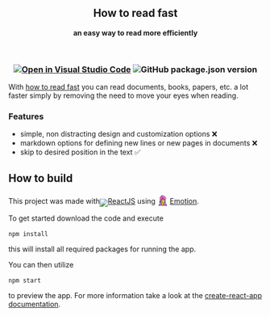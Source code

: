 <h2 align=center> How to read fast </h2>
<p align="center"><strong>an easy way to read more efficiently</strong></p>
<br>
<h3 align=center>

[![Open in Visual Studio Code](https://open.vscode.dev/badges/open-in-vscode.svg)](https://github.dev/engine20/how-to-read-fast) ![GitHub package.json version](https://img.shields.io/github/package-json/v/engine20/how-to-read-fast?color=yellowgreen)</h3>

With [how to read fast](http://example.com) you can read documents, books, papers, etc. a lot faster simply by removing the need to move your eyes when reading.

### Features

- simple, non distracting design and customization options ❌
- markdown options for defining new lines or new pages in documents ❌
- skip to desired position in the text ✅

## How to build

This project was made with<img src="https://upload.wikimedia.org/wikipedia/commons/thumb/a/a7/React-icon.svg/1280px-React-icon.svg.png" style="width:2.1rem;position: relative; top:0.358rem">[ReactJS](https://reactjs.org/) using <img src="https://raw.githubusercontent.com/emotion-js/emotion/main/emotion.png" style="width:1.3rem ;position: relative; top:0.23rem"> [Emotion](https://emotion.sh/docs/introduction).
<br><br>
To get started download the code and execute

```shell
npm install
```

this will install all required packages for running the app.

You can then utilize

```shell
npm start
```

to preview the app. For more information take a look at the [create-react-app documentation](https://create-react-app.dev/docs/getting-started/#scripts).
